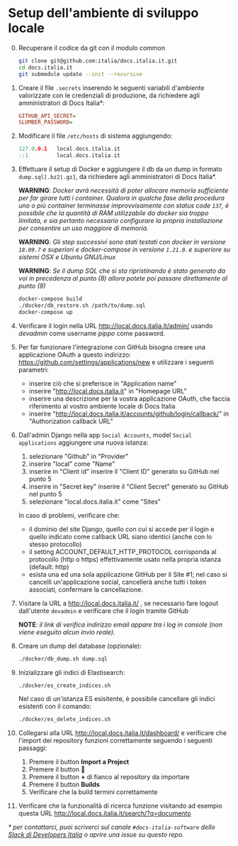 # Setup dell'ambiente di sviluppo locale

0. Recuperare il codice da git con il modulo common

    ```bash
    git clone git@github.com:italia/docs.italia.it.git
    cd docs.italia.it
    git submodule update --init --recursive
    ```

1. Creare il file `.secrets` inserendo le seguenti variabili d'ambiente valorizzate con le credenziali di produzione, da richiedere agli amministratori di Docs Italia*:

    ```ini
    GITHUB_API_SECRET=
    SLUMBER_PASSWORD=
    ```

2. Modificare il file `/etc/hosts` di sistema aggiungendo:

    ```h
    127.0.0.1   local.docs.italia.it
    ::1         local.docs.italia.it
    ```

3. Effettuare il setup di Docker e aggiungere il db da un dump in formato `dump.sql[.bz2|.gz]`, da richiedere agli amministratori di Docs Italia*.

    **WARNING**: *Docker avrà necessità di poter allocare memoria sufficiente per far girare tutti i container. Qualora in qualche fase della procedura uno o più container terminasse improvvisamente con status code `137`, è possibile che la quantità di RAM utilizzabile da docker sia troppo limitata, e sia pertanto necessario configurare la propria installazione per consentire un uso maggiore di memoria.*

    **WARNING**: *Gli step successivi sono stati testati con docker in versione `18.09.7` e superiori e docker-compose in versione `1.21.0`. e superiore su sistemi OSX e Ubuntu GNU/Linux*

    **WARNING**: *Se il dump SQL che si sta ripristinando è stato generato da voi in precedenza al punto (8) allora potete poi passare direttamente al punto (9)*

    ```bash
    docker-compose build
    ./docker/db_restore.sh /path/to/dump.sql
    docker-compose up
    ```

4. Verificare il login nella URL http://local.docs.italia.it/admin/ usando *devadmin* come username *pippo* come password.

5. Per far funzionare l'integrazione con GitHub bisogna creare una applicazione OAuth a questo indirizzo: https://github.com/settings/applications/new e utilizzare i seguenti parametri:

    - inserire ciò che si preferisce in "Application name"
    - inserire "http://local.docs.italia.it" in "Homepage URL"
    - inserire una descrizione per la vostra applicazione OAuth, che faccia riferimento al vostro ambiente locale di Docs Italia
    - inserire "http://local.docs.italia.it/accounts/github/login/callback/" in "Authorization callback URL"

6. Dall'admin Django nella app `Social Accounts`, model `Social applications` aggiungere una nuova istanza:
    1. selezionare "Github" in "Provider"
    2. inserire "local" come "Name"
    3. inserire in "Client id" inserire il "Client ID" generato su GitHub nel punto 5
    4. inserire in "Secret key" inserire il "Client Secret" generato su GitHub nel punto 5
    5. selezionare "local.docs.italia.it" come "Sites"

    In caso di problemi, verificare che:

    - il dominio del site Django, quello con cui si accede per il login e quello indicato come callback URL siano identici (anche con lo stesso protocollo)
    - il setting ACCOUNT_DEFAULT_HTTP_PROTOCOL corrisponda al protocollo (http o https) effettivamente usato nella propria istanza (default: http)
    - esista una ed una sola applicazione GitHub per il Site #1; nel caso si cancelli un'applicazione social, cancellerà anche tutti i token associati, confermare la cancellazione.

7. Visitare la URL a http://local.docs.italia.it/ , se necessario fare logout dall'utente `devadmin` e verificare che il login tramite GitHub

    **NOTE**: *il link di verifica indirizzo email appare tra i log in console (non viene eseguito alcun invio reale).*

8. Creare un dump del database (opzionale):

    ```bash
    ./docker/db_dump.sh dump.sql
    ```

9. Inizializzare gli indici di Elastisearch:

    ```bash
    ./docker/es_create_indices.sh
    ```

   Nel caso di un'istanza ES esisitente, è possibile cancellare gli indici esistenti con il comando:

    ```bash
    ./docker/es_delete_indices.sh
    ```

10. Collegarsi alla URL http://local.docs.italia.it/dashboard/ e verificare che l'import dei repository funzioni correttamente seguendo i seguenti passaggi:

    1. Premere il button **Import a Project**
    2. Premere il button **🔄**
    3. Premere il button **+** di fianco al repository da importare
    4. Premere il button **Builds**
    5. Verificare che la build termini correttamente

11. Verificare che la funzionalità di ricerca funzione visitando ad esempio questa URL http://local.docs.italia.it/search/?q=documento

_* per contattarci, puoi scriverci sul canale `#docs-italia-software` dello [Slack di Developers Italia](https://slack.developers.italia.it/) o aprire una issue su questo repo._
